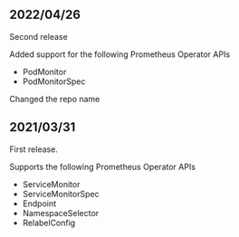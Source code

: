 ## 2022/04/26

Second release

Added support for the following Prometheus Operator APIs
* PodMonitor
* PodMonitorSpec

Changed the repo name

## 2021/03/31 

First release.

Supports the following Prometheus Operator APIs
* ServiceMonitor
* ServiceMonitorSpec
* Endpoint
* NamespaceSelector
* RelabelConfig

